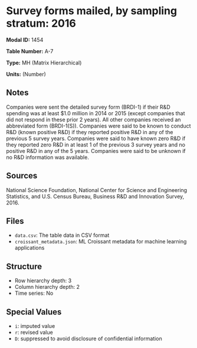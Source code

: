 # Survey forms mailed, by sampling stratum: 2016

**Modal ID:** 1454

**Table Number:** A-7

**Type:** MH (Matrix Hierarchical)

**Units:** (Number)

## Notes

Companies were sent the detailed survey form (BRDI-1) if their R&D spending was at least $1.0 million in 2014 or 2015 (except companies that did not respond in these prior 2 years). All other companies received an abbreviated form (BRDI-1(S)). Companies were said to be known to conduct R&D (known positive R&D) if they reported positive R&D in any of the previous 5 survey years. Companies were said to have known zero R&D if they reported zero R&D in at least 1 of the previous 3 survey years and no positive R&D in any of the 5 years. Companies were said to be unknown if no R&D information was available.

## Sources

National Science Foundation, National Center for Science and Engineering Statistics, and U.S. Census Bureau, Business R&D and Innovation Survey, 2016.

## Files

- `data.csv`: The table data in CSV format
- `croissant_metadata.json`: ML Croissant metadata for machine learning applications

## Structure

- Row hierarchy depth: 3
- Column hierarchy depth: 2
- Time series: No

## Special Values

- `i`: imputed value
- `r`: revised value
- `D`: suppressed to avoid disclosure of confidential information
